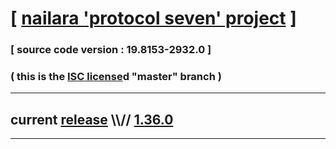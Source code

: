 
# [ [nailara 'protocol seven' project](http://src.nailara.net/) ]

### [ source code version : 19.8153-2932.0 ]

### ( this is the [ISC license](license)d "master" branch )
---
## current [release](https://github.com/anotherlink/nailara/releases) \\\\// [1.36.0](https://github.com/anotherlink/nailara/releases/tag/1.36.0)
---
